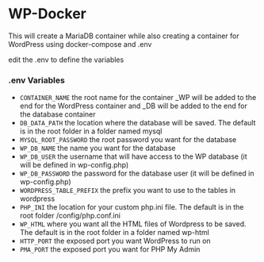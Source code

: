 # WP-Docker
This will create a MariaDB container while also creating a container for WordPress using docker-compose and .env

edit the .env to define the variables
### .env Variables
- ```CONTAINER_NAME``` the root name for the container _WP will be added to the end for the WordPress container and _DB will be added to the end for the database container
- ```DB_DATA_PATH``` the location where the database will be saved. The default is in the root folder in a folder named mysql
- ```MYSQL_ROOT_PASSWORD``` the root password you want for the database
- ```WP_DB_NAME``` the name you want for the database
- ```WP_DB_USER``` the username that will have access to the WP database (it will be defined in wp-config.php)
- ```WP_DB_PASSWORD``` the password for the database user (it will be defined in wp-config.php)
- ```WORDPRESS_TABLE_PREFIX``` the prefix you want to use to the tables in wordpress
- ```PHP_INI``` the location for your custom php.ini file. The default is in the root folder /config/php.conf.ini
- ```WP_HTML``` where you want all the HTML files of Wordpress to be saved. The default is in the root folder in a folder named wp-html
- ```HTTP_PORT``` the exposed port you want WordPress to run on
- ```PMA_PORT``` the exposed port you want for PHP My Admin
